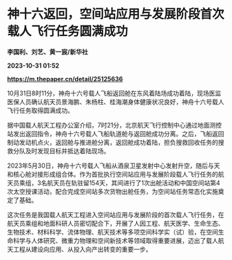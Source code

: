 # 神十六返回，空间站应用与发展阶段首次载人飞行任务圆满成功
**李国利、刘艺、黄一宸/新华社**

**2023-10-31 01:52**

**https://m.thepaper.cn/detail/25125636**

10月31日8时11分，神舟十六号载人飞船返回舱在东风着陆场成功着陆，现场医监医保人员确认航天员景海鹏、朱杨柱、桂海潮身体健康状况良好，神舟十六号载人飞行任务取得圆满成功。

据中国载人航天工程办公室介绍，7时21分，北京航天飞行控制中心通过地面测控站发出返回指令，神舟十六号载人飞船轨道舱与返回舱成功分离。之后，飞船返回制动发动机点火，返回舱与推进舱分离，返回舱成功着陆，担负搜救回收任务的搜救分队及时发现目标并抵达着陆现场。

2023年5月30日，神舟十六号载人飞船从酒泉卫星发射中心发射升空，随后与天和核心舱对接形成组合体。作为首批执行空间站应用与发展阶段载人飞行任务的航天员乘组，3名航天员在轨驻留154天，其间进行了1次出舱活动和中国空间站第4次太空授课活动，配合完成空间站多次货物出舱任务，为空间站任务常态化实施奠定了基础。

这次任务是我国载人航天工程进入空间站应用与发展阶段的首次载人飞行任务，在航天员乘组和地面科研人员密切配合下，开展了人因工程、航天医学、生命生态、生物技术、材料科学、流体物理、航天技术等多项空间科学实（试）验，在空间生命科学与人体研究、微重力物理和空间新技术等领域取得重要进展，迈出了载人航天工程从建设向应用、从投入向产出转变的重要一步。